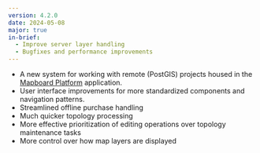 ```yaml
---
version: 4.2.0
date: 2024-05-08
major: true
in-brief:
  - Improve server layer handling
  - Bugfixes and performance improvements
---
```


- A new system for working with remote (PostGIS) projects housed in the
  [Mapboard Platform](https://github.com/Mapboard/mapboard-platform) application.
- User interface improvements for more standardized components and navigation patterns.
- Streamlined offline purchase handling
- Much quicker topology processing
- More effective prioritization of editing operations over topology maintenance tasks
- More control over how map layers are displayed

